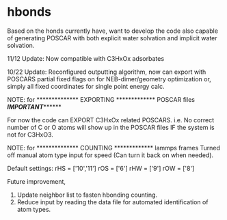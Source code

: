# hbonds
Based on the honds currently have,
want to develop the code also capable of
generating POSCAR with both explicit water solvation
and implicit water solvation. 


11/12 Update: Now compatible with C3HxOx adsorbates

10/22 Update: Reconfigured outputting algorithm, now can export with POSCARS
              partial fixed flags on for NEB-dimer/geometry optimization
              or,
              simply all fixed coordinates for single point energy calc.

NOTE: for **************   EXPORTING   ************* POSCAR files
*****************************IMPORTANT***********************************

For now the code can EXPORT C3HxOx related POSCARS.
   i.e. No correct number of C or O atoms will show up
        in the POSCAR files IF the system is not for C3HxO3.

NOTE: for **************   COUNTING   ************* lammps frames
 Turned off manual atom type input for speed
   (Can turn it back on when needed).

   Default settings:
rHS = ['10','11']
rOS = ['6']
rHW = ['9']
rOW = ['8']

Future improvement,
1. Update neighbor list to fasten hbonding counting.
2. Reduce input by reading the data file for automated identification of atom types.